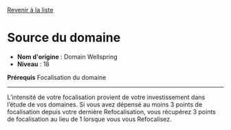 [Revenir à la liste](..)

# Source du domaine

 * **Nom d'origine** : Domain Wellspring
 * **Niveau** : 18


<p><strong>Prérequis</strong> Focalisation du domaine</p>
<hr>
<p>L’intensité de votre focalisation provient de votre investissement dans l’étude de vos domaines. Si vous avez dépensé au moins 3 points de focalisation depuis votre dernière Refocalisation, vous récupérez 3 points de focalisation au lieu de 1 lorsque vous vous Refocalisez.</p>